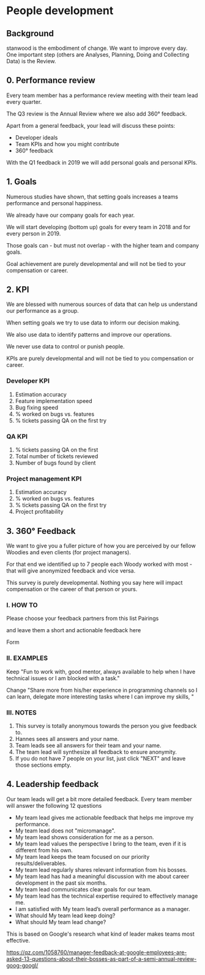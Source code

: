 # People development

## Background

stanwood is the embodiment of change. We want to improve every day. One important step (others are Analyses, Planning, Doing and Collecting Data) is the Review.

## 0. Performance review

Every team member has a performance review meeting with their team lead every quarter. 

The Q3 review is the Annual Review where we also add 360° feedback.

Apart from a general feedback, your lead will discuss these points:

- Developer ideals
- Team KPIs and how you might contribute
- 360° feedback

With the Q1 feedback in 2019 we will add personal goals and personal KPIs.

## 1. Goals

Numerous studies have shown, that setting goals increases a teams performance and personal happiness. 

We already have our company goals for each year.

We will start developing (bottom up) goals for every team in 2018 and for every person in 2019.

Those goals can - but must not overlap - with the higher team and company goals.

Goal achievement are purely developmental and will not be tied to your compensation or career. 

## 2. KPI

We are blessed with numerous sources of data that can help us understand our performance as a group. 

When setting goals we try to use data to inform our decision making.

We also use data to identify patterns and improve our operations.

We never use data to control or punish people. 

KPIs are purely developmental and will not be tied to you compensation or career. 

### Developer KPI

1. Estimation accuracy
2. Feature implementation speed
3. Bug fixing speed
4. % worked on bugs vs. features
5. % tickets passing QA on the first try

### QA KPI

1. % tickets passing QA on the first
2. Total number of tickets reviewed 
3. Number of bugs found by client

### Project management KPI

1. Estimation accuracy
2. % worked on bugs vs. features
3. % tickets passing QA on the first try
4. Project profitability

## 3. 360° Feedback

We want to give you a fuller picture of how you are perceived by our fellow Woodies and even clients (for project managers).

For that end we identified up to 7 people each Woody worked with most - that will give anonymized feedback and vice versa.

This survey is purely developmental. Nothing you say here will impact compensation or the career of that person or yours.

### I. HOW TO

Please choose your feedback partners from this list 
Pairings

and leave them a short and actionable feedback here

Form

### II. EXAMPLES
Keep
"Fun to work with, good mentor, always available to help when I have technical issues or I am blocked with a task."

Change
"Share more from his/her experience in programming channels so I can learn, delegate more interesting tasks where I can improve my skills, "

### III. NOTES
1. This survey is totally anonymous towards the person you give feedback to.
2. Hannes sees all answers and your name.
3. Team leads see all answers for their team and your name.
4. The team lead will synthesize all feedback to ensure anonymity. 
5. If you do not have 7 people on your list, just click "NEXT" and leave those sections empty.

## 4. Leadership feedback

Our team leads will get a bit more detailed feedback. 
Every team member will answer the following 12 questions

- My team lead gives me actionable feedback that helps me improve my performance.
- My team lead does not "micromanage".
- My team lead shows consideration for me as a person.
- My team lead values the perspective I bring to the team, even if it is different from his own.
- My team lead keeps the team focused on our priority results/deliverables.
- My team lead regularly shares relevant information from his bosses.
- My team lead has had a meaningful discussion with me about career development in the past six months.
- My team lead communicates clear goals for our team.
- My team lead has the technical expertise required to effectively manage me.
- I am satisfied with My team lead’s overall performance as a manager.
- What should My team lead keep doing?
- What should My team lead change?

This is based on Google's research what kind of leader makes teams most effective.

https://qz.com/1058760/manager-feedback-at-google-employees-are-asked-13-questions-about-their-bosses-as-part-of-a-semi-annual-review-goog-googl/